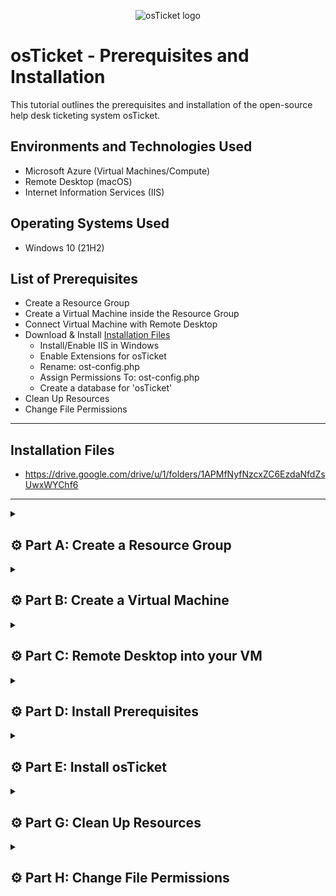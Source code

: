 <p align="center">
<img src="https://i.imgur.com/Clzj7Xs.png" alt="osTicket logo"/>
</p>

# osTicket - Prerequisites and Installation
This tutorial outlines the prerequisites and installation of the open-source help desk ticketing system osTicket.<br />

## Environments and Technologies Used

- Microsoft Azure (Virtual Machines/Compute)
- Remote Desktop (macOS)
- Internet Information Services (IIS)

## Operating Systems Used

- Windows 10</b> (21H2)

## List of Prerequisites

- Create a Resource Group
- Create a Virtual Machine inside the Resource Group
- Connect Virtual Machine with Remote Desktop
- Download & Install [Installation Files](https://drive.google.com/drive/u/1/folders/1APMfNyfNzcxZC6EzdaNfdZsUwxWYChf6)
  - Install/Enable IIS in Windows
  - Enable Extensions for osTicket
  - Rename: ost-config.php
  - Assign Permissions To: ost-config.php
  - Create a database for 'osTicket'
- Clean Up Resources
- Change File Permissions

***

## Installation Files

- https://drive.google.com/drive/u/1/folders/1APMfNyfNzcxZC6EzdaNfdZsUwxWYChf6

***

<details>

<summary>

## ⚙️ Part A: Create a Resource Group

</summary>

### 1. ) Create a Resurce Group

<ins>Starting at the 'Home' screen in your Microsoft Azure Portal:</ins>

- Click: the `Resource Groups` icon that's already on your home screen

- or..

- Search: `Resource Groups` and click that one (They do the same thing)

<p align="center">
<img width="800" alt="isolated" src="https://github.com/vincentchachere/osticket-prereqs/assets/161680745/d273a110-a34c-4707-8a06-058d12c11cc5"><br>

***

### 2. ) Create a Resurce Group

- Click `Create` to start your Resource Group

- Or..

- You can click the blue 'Create' in the middle of the screen as well, and it will take you to the same place.

<p align="center">
<img width="800" alt="isolated" src="https://github.com/vincentchachere/osticket-prereqs/assets/161680745/56fec2c9-0ba3-4e35-8c26-6bc6e7e6313b"><br>

***

### 3. ) Create a Resurce Group

<ins>Next, we'll input the following</ins>:

- Resource Group Name: `RG-osTicket`

- Region: `(US) West US 3`

- *Scroll Down*

 >**ATTENTION: Double check spelling when creating anything (resource groups, virtual machines, etc.) or you will have to delete all your work and start over, because the information you input will NOT be able to be able to be edited once it's created (name, region, etc.)**

<p align="center">
<img width="800" alt="E2C30B0C-FA81-4329-8F23-DBB018C41018" src="https://github.com/vincentchachere/osticket-prereqs/assets/161680745/4829d10a-d483-4c28-93a1-64034a6e0cf3"><br>

***

## 4. ) Create a Resurce Group

- Click `Review + Create`

- Dont worry about the 'Tags' section, we don't need that part for this lab.

- The 'Tags' section is used for organizational purposes.

<p align="center">
<img width="800" alt="F462BC66-31ED-444E-A61B-CD02C75151FD" src="https://github.com/vincentchachere/osticket-prereqs/assets/161680745/22252a11-ece8-4e38-873c-f6faf00efe29"><br>

 >**NOTE: We have NOT finished creating the resource group yet by clicking 'Review + Create'. Microsoft Azure let's you double check (review) the information you input before finalizing (creating) your resource group. It also does this for virtual machines, so make it a habit to double check the information you type in, so that you don't have to erase everything you end up creating, because of one wrong letter.**

***

## 5. ) Review and Create!

- *Verify Your Resource Group Information Before Continuing*

- Click `Create` to awaken your resource group!

<p align="center">
<img width="800" alt="6353AD56-C708-4D3D-ABEB-7C29A8E42E5F" src="https://github.com/vincentchachere/osticket-prereqs/assets/161680745/2f2d3265-2f3f-457f-a710-1be04c7d9545"><br>

***

## Congrats!

### 6. ) You're done creating you're Resource Group!

- You should see the 'Successfully Ceated Resource Group Notification' in the top right corner of your screen.

- Click: `Refresh` if you dont see your Resource Group, then..

- Click your resource group `RG-osTicket` to enter into the next part of this lab.

<p align="center">
<img width="800" alt="3C89D03C-0D84-4484-BFD6-79D2FBDF9012" src="https://github.com/vincentchachere/osticket-prereqs/assets/161680745/e2981d35-3f56-4b35-a47d-d2dafd1600a6"><br>

 >**NOTE: Whenever you create a resource group or virtual machine and DO NOT see it in your Azure Portal in its correct location, there's two solutions to this:**

 >**First, refresh your Resource Group Default Directory (Search: Resource Group and you'll be in that section), and if that's unsuccessful..**

 >**Go through the steps again in this lab and if it doesn't let you create a resource group with the name 'RG-osTicket' (the name you originally typed in for the resurce group), then that's how you know the Resource Group is created, you will just have to wait a little longer and refresh your Resource Group Default Directory.**

***

</details>

<details>

<summary>

## ⚙️ Part B: Create a Virtual Machine

</summary>

### 7. ) Create a Virtual Machine inside the Resource Group

- `Search:` Virtual Machine

- `Click:` Virtual Machine

<p align="center">
<img width="800" alt="isolated" src="https://github.com/vincentchachere/osticket-prereqs/assets/161680745/f81d1869-9805-40b1-b4b9-76aa85c0f751"><br>

***

### 8. ) Create a Virtual Machine inside the Resource Group

- Click one of the `Create` buttons to start creating your Virtual Machine

<p align="center">
<img width="800" alt="3C89D03C-0D84-4484-BFD6-79D2FBDF9012" src="https://github.com/vincentchachere/osticket-prereqs/assets/161680745/d2a8f586-58ac-4bea-99e8-919410d8d839"><br>

 >**Note: This is called your 'Virtual Machine Default Directory'**

***

### 9. ) Create a Virtual Machine inside the Resource Group

<ins>Now we can put in key information for our Virtual Machine</ins>

- Select your subscription

- Resource Group Name: `RG-osTicket` (the one you created)

- Virtual Machine Name: `vm-osticket` (all lowercase)

- Region: `(US) West 3`

- Availability Options: `No infrastructure redundancy required`

- Security Type: `Standard`

- Image: `Windows 10 Pro, version 22H2 - ×64 Gen2`

- *Scroll Down once completed*

<p align="center">
<img width="800" alt="isolated" src="https://github.com/vincentchachere/osticket-prereqs/assets/161680745/0f114991-5378-4dfa-ac2d-cbded1d74006"><br>

>**Leave the 'VM Architecture' & 'Run with Azure Sport Discount' parts toward the bottom alone.**

***

### 10. ) Create a Virtual Machine inside the Resource Group

<ins>As before, we will fill in the following</ins>:

- Size: `Standard_D45_v3 - 4 vcpus, 16 GiB memory ($140.16/month)`

- `Username:` vincentchachere (this can be whatever your heart desires)

- `Password:` whatever-you-want (Just remember it!)

- Public Inbound Ports: `Allow Selected Ports`

- Select Inbound Ports: `RDP (3389)`

- *`Check the Box`*

- Click: `Review and Create`

<p align="center">
<img width="800" alt="isolated" src="https://github.com/vincentchachere/osticket-prereqs/assets/161680745/d25401ce-e384-4511-a592-9747b8bc9be9"><br>

***

### 11. ) Create a Virtual Machine inside the Resource Group

- `Review` your information and `Create` your Virtual Machine!

<p align="center">
<img width="800" alt="isolated" src="https://github.com/vincentchachere/osticket-prereqs/assets/161680745/bd8c8d4b-ab9f-4c50-98bc-813db9816512"><br>

***

<p align="center">
<img width="800" alt="7089B374-E68C-4593-A778-2A53F8D60FB4" src="https://github.com/vincentchachere/osticket-prereqs/assets/161680745/f58cd4a0-9004-40c1-9a3a-e7d4a9338641"><br>

***

<p align="center">
<img width="800" alt="isolated" src="https://github.com/vincentchachere/osticket-prereqs/assets/161680745/64898c62-a446-44ba-8b8f-a49278c26c64"><br>

***

### 12. ) Create a Virtual Machine inside the Resource Group

<ins>Wait for your resources to load then</ins>:

- Click: `Go to Resources`

<p align="center">
<img width="800" alt="isolated" src="https://github.com/vincentchachere/osticket-prereqs/assets/161680745/1bd4eec6-f4e9-4329-9b97-722ee8a58024"><br>

***

### 13. ) Create a Virtual Machine inside the Resource Group

<ins>Now we are at our Virtual Machine's 'Overview Page' that is inside our Azure Portal</ins>

- (we are not inside the VM yet)

- This is where you can navigate your VM's information.

- This concludes Part B!

<p align="center">
<img width="800" alt="isolated" src="https://github.com/vincentchachere/osticket-prereqs/assets/161680745/d95f8b93-98e5-4448-89c7-a4e263b349b0"><br>

***

</details>

<details>

<summary>

## ⚙️ Part C: Remote Desktop into your VM

</summary>

### 14.A ) Connect your Virtual Machine to Remote Desktop

- `Copy` your VM's (vm-osticket) `Public IP Address`

- `Verify` your `VM is running` before continuing

- *Scroll down in between images for the next few instructions for Step 14*

<p align="center">
<img width="800" alt="isolated" src="https://github.com/vincentchachere/osticket-prereqs/assets/161680745/c4aa663f-dba3-47cf-8239-255404bd541c"><br>

***

### 14.B ) Connect your Virtual Machine to Remote Desktop

- Press: `Command + Space Bar` at the same time to open up the Spotlight Search, then..

- Type In: `Remote Desktop`

- Now Click: `Microsoft Remote Desktop`

<p align="center">
<img width="800" alt="isolated" src="https://github.com/vincentchachere/osticket-prereqs/assets/161680745/84202fbf-d46c-43f7-a126-837f4b32e1fa"><br>

***

### 14.C ) Connect your Virtual Machine to Remote Desktop

- Click: `Add PC`

<p align="center">
<img width="800" alt="isolated" src="https://github.com/vincentchachere/osticket-prereqs/assets/161680745/013afe59-3d68-4628-b0f3-723c0fc36ad2"><br>

***

### 14.D ) Connect your Virtual Machine to Remote Desktop

- Paste: `vm-osticket's Public IP Address`

- Click: `Add`

<p align="center">
<img width="800" alt="isolated" src="https://github.com/vincentchachere/osticket-prereqs/assets/161680745/1e86b149-9600-4237-8eb8-9fbed507411b"><br>

***

### 15.A ) Connect your Virtual Machine to Remote Desktop

- Righ-Click: Your Remote Desktop Account

- Click: `Connect`

<p align="center">
<img width="800" alt="isolated" src="https://github.com/vincentchachere/osticket-prereqs/assets/161680745/bf3e054f-aa7f-496a-8152-f1159710c834"><br>

***

### 15.B ) Connect your Virtual Machine to Remote Desktop

- `Username:` vincentchachere (whatever you typed in at the beginnning of Part B: Step 9)

- `Password:` *YourPassword* (whatever you typed in at the beginnning of Part B: Step 9)

- Click: `Continue`

<p align="center">
<img width="800" alt="isolated" src="https://github.com/vincentchachere/osticket-prereqs/assets/161680745/78160742-2f17-4dc1-be20-d5a70c546110"><br>

***

### 15.C ) Connect your Virtual Machine to Remote Desktop

- *Uncheck: `All Boxes`*

- *Click: `Accept`*

<p align="center">
<img width="800" alt="isolated" src="https://github.com/vincentchachere/osticket-prereqs/assets/161680745/f59877e2-da56-4767-8cef-54cb4d0fdbe9"><br>

***

</details>

<details>

<summary>

## ⚙️ Part D: Install Prerequisites

</summary>

### 16.A ) Install/Enable IIS in Windows

<ins>Once connected and inside your Virtual Machine we'll need to install IIS by doing the following</ins>:

  - Right-Click: `Start` in the bottom left of your screen

  - Select: `Run`

<p align="center">
<img width="800" alt="isolated" src="https://github.com/vincentchachere/osticket-prereqs/assets/161680745/6f279019-c2f3-4446-b4f1-76e5cf798e2b"><br>

***

### 16.B ) Install/Enable IIS in Windows

- Type In: `Control`

- Press: `Enter`

  or..

- Click: `OK`

<p align="center">
<img width="800" alt="isolated" src="https://github.com/vincentchachere/osticket-prereqs/assets/161680745/87a7e808-6441-42db-859b-aa78c565d8a1"><br>

***

### 16.C ) Install/Enable IIS in Windows

  - Click: `Programs`

<p align="center">
<img width="800" alt="isolated" src="https://github.com/vincentchachere/osticket-prereqs/assets/161680745/897bb69f-f091-4f03-8c55-3547cf3ad1f1"><br>

***

### 16.D ) Install/Enable IIS in Windows

  - Click: `Turn Windows Features On or Off`

<p align="center">
<img width="800" alt="isolated" src="https://github.com/vincentchachere/osticket-prereqs/assets/161680745/b9beb774-2bc5-4f35-bf61-aaf2e8c52dea"><br>

***

### 16.E ) Install/Enable IIS in Windows
                              
  - Enable: `Internet Information Services (IIS)`
 
  - Open & Enable: `World Wide Web Services`
    - `Check All Boxes` within this feature's folder

<p align="center">
<img width="800" alt="isolated" src="https://github.com/vincentchachere/osticket-prereqs/assets/161680745/89eb3345-1c42-416f-9ea3-6fb101a9c499"><br>

***

### 16.F ) Install/Enable IIS in Windows

<ins>While still inside the World wide Web Service folder</ins>:

  - Open: `Application Development Features` folder

  - Enable: `CGI`

  - Collapse: `Application Development Features` folder

<p align="center">
<img width="800" alt="isolated" src="https://github.com/vincentchachere/osticket-prereqs/assets/161680745/4a86fcb4-b2e3-4247-89fa-725b7c4d7583"><br>

***

### 16.G ) Install/Enable IIS in Windows

  - Enable: Common HTTP Features

<ins>Within the Common HTTP Fetures feature folder</ins>:

  - Check: `All Boxes` within this feature's folder
 
  - Click: `OK`

<p align="center">
<img width="800" alt="isolated" src="https://github.com/vincentchachere/osticket-prereqs/assets/161680745/4a756f64-9ba3-45fb-a690-0ddf5bd5b4bd"><br>

***

### 16.H ) Install/Enable IIS in Windows

- Wait for it to load...

<p align="center">
<img width="800" alt="isolated" src="https://github.com/vincentchachere/osticket-prereqs/assets/161680745/81b5957a-ab51-4c47-8e46-91a8d3b3f961"><br>

***

### 16.I ) Install/Enable IIS in Windows

<ins>When that's done loading<ins>:

- Click: `Close`

<p align="center">
<img width="800" alt="isolated" src="https://github.com/vincentchachere/osticket-prereqs/assets/161680745/904c8fec-b77a-4efa-81fa-a62e801dc3fa"><br>

***

<br>

### 17.A ) Open Microsoft Edge to Test IIS

- Open: `Microsoft Edge` Internet Browser

- Click: `Start without your data`

<p align="center">
<img width="800" alt="isolated" src="https://github.com/vincentchachere/osticket-prereqs/assets/161680745/e7c74b77-ca58-4c36-8623-b641438aee10"><br>

***

### 17.B ) Open Microsoft Edge to Test IIS

- Uncheck the Box

- Click: `Continue and Conirm`

<p align="center">
<img width="800" alt="isolated" src="https://github.com/vincentchachere/osticket-prereqs/assets/161680745/80a538a2-5fca-4ffb-b416-85f369c8c3df"><br>

***

### 17.C ) Open Microsoft Edge to Test IIS

- Click: `Continue without this data`

<p align="center">
<img width="800" alt="isolated" src="https://github.com/vincentchachere/osticket-prereqs/assets/161680745/2a8021d3-6634-45de-b25f-d2f63ad50ae7"><br>

***

### 17.D ) Open Microsoft Edge to Test IIS

- Uncheck the Box

- Click: `Confirm and start browsing`

<p align="center">
<img width="800" alt="isolated" src="https://github.com/vincentchachere/osticket-prereqs/assets/161680745/1e5c7aa4-97dd-4c8d-a09d-c9cafddda685"><br>

***

### 17.E ) Open Microsoft Edge to Test IIS

- Type: `127.0.0.1` into the browser

  - If you do not see the image displayed below then try uninstalling and reinstalling IIS

  - The `How To Uninstall and Reinstall Instructions` are directly underneath the image below

<p align="center">
<img width="800" alt="isolated" src="https://github.com/vincentchachere/osticket-prereqs/assets/161680745/7c2dae78-f8bb-40ba-9f73-b24d60b25c91"><br>

>**To Uninstall and Reinstall IIS do the following:**

>**Right-Click: `Start` > Click: `Run` >**

>**Type In: `Control` > Click: `Programs` >**

>**Click: `Turn Windows on or off` >**

>***Uncheck:* `IIS` > *Uncheck:* `World Wide Web Services` >**

>***Uncheck:* `Application Development Features` (Inside World Wide Web Services) >**

>***Uncheck:* `CGI` (Application Development Features) >**

>***Uncheck:* `Common HTTP Feautures` (Inside World Wide Web Services) >**

>***Uncheck:* `HTTP Redirection` (Inside Common HTTP Feautures) >**

>***Uncheck:* `WebDAV Publishing` (Inside Common HTTP Feautures)**

***

### 18.A ) Download PHP Manager for IIS

- Open: [Installation Files](https://drive.google.com/drive/u/1/folders/1APMfNyfNzcxZC6EzdaNfdZsUwxWYChf6)

  - Open the Installation Files into a seperate tab or split screen as seen below, so that you can easily access them throught out this lab.

  - Double-Click: `PHP Manager`

  - Click: The `...` Dots in the upper right of your screen next to the 'Share' button

  - Click: `Open in new window`

- *Downloading it this way is the only way I've found where it does not take so long, and it downloads the first time instead of having to do multiple attempts.* 

<p align="center">
<img width="800" alt="isolated" src="https://github.com/vincentchachere/osticket-prereqs/assets/161680745/7c65e858-f02e-4a8f-91e3-961c718d1956"><br>

***

### 18.B ) Download PHP Manager for IIS

- Click: `Download anyway`

- <ins>Now you can Either:</ins>

  - Wait for it to pop up when its done loading or.. &darr;

  - Click: The `...` Dots in the upper left corner of your screen and Click: `Downloads`

>**Sometimes when the file downloads it does not pop up, so I wanted to show you both ways.**

>**You can also simply go to your `File Explorer` > `Downloads` > Double-Click: `PHPManagerforIIS_V1.5.0`**

<p align="center">
<img width="800" alt="isolated" src="https://github.com/vincentchachere/osticket-prereqs/assets/161680745/e55e776c-9ea1-491a-9d10-3cd0bc79db5e"><br>

***

### 18.C ) Download PHP Manager for IIS

- Click :`Next`

<p align="center">
<img width="800" alt="isolated" src="https://github.com/vincentchachere/osticket-prereqs/assets/161680745/d259bf88-439b-42cc-9375-166f003d8808"><br>

***

### 18.D ) Download PHP Manager for IIS

- Select: `I Agree`

- Click: `Next`

<p align="center">
<img width="800" alt="isolated" src="https://github.com/vincentchachere/osticket-prereqs/assets/161680745/9199a0ea-972d-455c-9408-5365677ed221"><br>

***

### 18.E ) Download PHP Manager for IIS

- Click: `Close`

<p align="center">
<img width="800" alt="isolated" src="https://github.com/vincentchachere/osticket-prereqs/assets/161680745/ac09a285-6c4a-4ae0-8c33-2098d337d6f6"><br>

***

### 19.A ) Download Rewrite Module

- Double-Click: `rewrite_amd64_en-US.msi`

- Open: The `rewrite_amd64_en-US.msi` file when it pops up

- Check the Box: `I accept the terms in the License Agreement`

- Click: `Install`

<p align="center">
<img width="800" alt="isolated" src="https://github.com/vincentchachere/osticket-prereqs/assets/161680745/3cc3863b-44d7-4b20-b781-71830ae56f1d"><br>

***

### 19.B ) Download Rewrite Module

- Click: `Finish`

<p align="center">
<img width="800" alt="isolated" src="https://github.com/vincentchachere/osticket-prereqs/assets/161680745/f8035ed7-c04b-4425-9044-8a20529b8a89"><br>

***

### 20.A ) Create Directory C:\PHP

- Go To: `File Explorer` > `This PC` > `Windows (C:)`

<p align="center">
<img width="800" alt="isolated" src="https://github.com/vincentchachere/osticket-prereqs/assets/161680745/42973b96-7bf7-4e37-b824-6c46ee8d7bdf"><br>

***

### 20.B ) Create Directory C:\PHP

- Right-Click: The `empty space under the files`

- Go To: `New`

- Click: `Folder`

<p align="center">
<img width="800" alt="isolated" src="https://github.com/vincentchachere/osticket-prereqs/assets/161680745/a45390d8-3afe-4c32-b5a6-2a9e939e322f"><br>

***

### 20.C ) Create Directory C:\PHP

- Type In: `PHP`

- Press: `Enter`

<p align="center">
<img width="800" alt="isolated" src="https://github.com/vincentchachere/osticket-prereqs/assets/161680745/99f82c56-1dd3-4162-b83d-c50aea410ef9"><br>

***

### 21.A ) Download php-7.3.8 and Unzip it into the Directory (C:\PHP) you just created

- Double-Click: `PHP 7.3.8`

<p align="center">
<img width="800" alt="isolated" src="https://github.com/vincentchachere/osticket-prereqs/assets/161680745/447917dd-3b9c-454c-9c18-67e56cb418f2"><br>

***

### 21.B ) Download php-7.3.8 and Unzip it into the Directory (C:\PHP) you just created

- Click : The `Download (&darr;) Arrow` in the upper right corner

<p align="center">
<img width="800" alt="isolated" src="https://github.com/vincentchachere/osticket-prereqs/assets/161680745/99d3d799-3810-41ba-a13a-546836651291"><br>

***

### 21.C ) Download php-7.3.8 and Unzip it into the Directory (C:\PHP) you just created

- Click: `Download anyway`

- Open: `php.7.3.8`

<p align="center">
<img width="800" alt="isolated" src="https://github.com/vincentchachere/osticket-prereqs/assets/161680745/95210981-7d56-4657-9d4f-9fe10429d6d4"><br>

***

### 21.D ) Download php-7.3.8 and Unzip it into the Directory (C:\PHP) you just created

- Right-Click: `php.7.3.8`

- Click: `Extract All`

<p align="center">
<img width="800" alt="isolated" src="https://github.com/vincentchachere/osticket-prereqs/assets/161680745/fa92591b-55db-4434-a0fc-4cc8823763c8"><br>

***

### 21.E ) Download php-7.3.8 and Unzip it into the Directory (C:\PHP) you just created

- Click: `Browse`

<p align="center">
<img width="800" alt="isolated" src="https://github.com/vincentchachere/osticket-prereqs/assets/161680745/7f688b04-f510-4f57-9749-f8bae9e0a3f3"><br>

***

### 21.F ) Download php-7.3.8 and Unzip it into the Directory (C:\PHP) you just created

- Go To: `This PC` > `Windows (C:)` > `PHP`

<p align="center">
<img width="800" alt="isolated" src="https://github.com/vincentchachere/osticket-prereqs/assets/161680745/fad328b2-3d4e-4668-ad14-920de414b310"><br>

***

### 21.G ) Download php-7.3.8 and Unzip it into the Directory (C:\PHP) you just created

- Click: `Select Folder` (*PHP*)

<p align="center">
<img width="800" alt="isolated" src="https://github.com/vincentchachere/osticket-prereqs/assets/161680745/f673ed81-b6f4-4a26-910c-17726df34ec2"><br>

***

### 21.H ) Download php-7.3.8 and Unzip it into the Directory (C:\PHP) you just created

- Click: `Extract`

<p align="center">
<img width="800" alt="isolated" src="https://github.com/vincentchachere/osticket-prereqs/assets/161680745/514000ee-6a7c-4575-b7c6-591381562314"><br>

***

### 22.A ) Check to see the php-7.3.8 made it into the PHP Directory

- Go Back To: `This PC` > `Windows (C:)` > `PHP`

- Double-Click: `PHP`

<p align="center">
<img width="800" alt="isolated" src="https://github.com/vincentchachere/osticket-prereqs/assets/161680745/020501bb-8112-464b-b9ef-7ecb823913f4"><br>

***

### 22.C ) Check to see the php 7.3.8 made it into the PHP Directory

- Now you will see the php.7.3.8 file inside the PHP directory, as seen in the image below.

<p align="center">
<img width="800" alt="isolated" src="https://github.com/vincentchachere/osticket-prereqs/assets/161680745/c6511b61-033a-46ff-9714-50b664e19c73"><br>

***

<br>

### 23.A ) Download VC_redist.x86.exe

- Go To: [Installation Files](https://drive.google.com/drive/u/1/folders/1APMfNyfNzcxZC6EzdaNfdZsUwxWYChf6) and Download: `VC_redist.x86.exe`

  - *I will let you do the <ins>downloading</ins> steps on your own now, so that you can learn. Refer to previous steps for guidance.*

- Check: The `I agree to the license terms and conditions` Box

- Click: `Install`

<p align="center">
<img width="800" alt="isolated" src="https://github.com/vincentchachere/osticket-prereqs/assets/161680745/170a61c1-fe3c-419f-8059-269bf6a5455c"><br>

***

<br>

### 23.B ) Download VC_redist.x86.exe

- Click: `Close` when it is done installing

<p align="center">
<img width="800" alt="isolated" src="https://github.com/vincentchachere/osticket-prereqs/assets/161680745/57eb8907-d6da-4abc-b39b-5d945d62c55f"><br>

***

### 24.A ) Download MySQL 5.5.62

- Go To: [Installation Files](https://drive.google.com/drive/u/1/folders/1APMfNyfNzcxZC6EzdaNfdZsUwxWYChf6) and Download: `MySQL 5.5.62`

- <ins>When the pop-up below shows up</ins>:

  - Click: `Next`

<p align="center">
<img width="800" alt="isolated" src="https://github.com/vincentchachere/osticket-prereqs/assets/161680745/44a36637-43cc-4fcb-9d9b-6eb64c4315a4"><br>

***

### 24.B ) Download MySQL 5.5.62

- <ins>When the pop-up below shows up</ins>:

  - Check: The `I accept the terms in the License Agreement` Box

  - Click: `Next`

<p align="center">
<img width="800" alt="isolated" src="https://github.com/vincentchachere/osticket-prereqs/assets/161680745/1a768122-511d-44ef-a428-8a4dce09c2f9"><br>

***

### 24.C ) Download MySQL 5.5.62

- Select: `Typical Setup`

- Click: `Next`

<p align="center">
<img width="800" alt="isolated" src="https://github.com/vincentchachere/osticket-prereqs/assets/161680745/14c18df3-e9ee-4cf9-a0e7-d2631f3beedf"><br>

***

### 24.D ) Download MySQL 5.5.62

- Click: `Install`

<p align="center">
<img width="800" alt="isolated" src="https://github.com/vincentchachere/osticket-prereqs/assets/161680745/f09cc5cc-9262-4951-b2ef-82d39e43ab70"><br>

***

### 24.E ) Download MySQL 5.5.62

- Check: The `Lanuch the MySQL Instance Configuration Wizard` Box

- Click: `Finish`

<p align="center">
<img width="800" alt="isolated" src="https://github.com/vincentchachere/osticket-prereqs/assets/161680745/110fd673-4225-4d28-968b-d4f0535e39b2"><br>

***

### 24.F ) Download MySQL 5.5.62

- Click: `Next`

<p align="center">
<img width="800" alt="isolated" src="https://github.com/vincentchachere/osticket-prereqs/assets/161680745/61f88e18-96bf-4991-9ad1-1222abf6cd00"><br>

***

### 24.G ) Download MySQL 5.5.62

- Select: `Standard Confirguration`

- Click: `Next`

<p align="center">
<img width="800" alt="isolated" src="https://github.com/vincentchachere/osticket-prereqs/assets/161680745/16837f9b-9535-4306-8b45-93a1c984e611"><br>

***

### 24.H ) Download MySQL 5.5.62

- Make sure your screen matches the image below and once you verify that it does..&darr;

- Click: `Next`

<p align="center">
<img width="800" alt="isolated" src="https://github.com/vincentchachere/osticket-prereqs/assets/161680745/bcf52378-fb29-4fe8-8d2a-7ce1657bf457"><br>

***

### 24.I ) Download MySQL 5.5.62

- Type In: `The password you used to log into remote desktop.`

  - Click: `Next`

<p align="center">
<img width="800" alt="isolated" src="https://github.com/vincentchachere/osticket-prereqs/assets/161680745/cec6d46c-46d7-4db1-a897-deee162df7c8"><br>

***

### 24.J ) Download MySQL 5.5.62

- Click : `Finish`

<p align="center">
<img width="800" alt="isolated" src="https://github.com/vincentchachere/osticket-prereqs/assets/161680745/bccc6a00-de77-4266-a7f3-e5c12eb30c1b"><br>

***

### 25.A )  Open IIS as an Administrator and Register PHP from within IIS

- Type: `IIS` into search bar at bottom left of your screen

- Right-Click: `IIS`

- Select: `Run as Administrator`

<p align="center">
<img width="800" alt="isolated" src="https://github.com/vincentchachere/osticket-prereqs/assets/161680745/a4190c4b-6bfe-4185-91f8-a141afcc24f5"><br>

***

### 25.B )  Open IIS as an Administrator and Register PHP from within IIS

- Double-Click: `PHP Manager`

<p align="center">
<img width="800" alt="isolated" src="https://github.com/vincentchachere/osticket-prereqs/assets/161680745/44aefc87-57e7-4c5a-8087-b0d5548c57d1"><br>

***

### 25.C )  Open IIS as an Administrator and Register PHP from within IIS

- Click: `Register vew PHP version`

- Click: the `'...' Box` (three dots box) that is next to the search bar

<p align="center">
<img width="800" alt="isolated" src="https://github.com/vincentchachere/osticket-prereqs/assets/161680745/f81cb4e5-7a83-49a9-9cb0-ae2a04fa0252"><br>

***

### 25.D )  Open IIS as an Administrator and Register PHP from within IIS

- Go To: `This PC` > `Windows (C:)` > `PHP` > `php-cgi` > `Open`

<p align="center">
<img width="800" alt="isolated" src="https://github.com/vincentchachere/osticket-prereqs/assets/161680745/9e6fcda6-cd42-4adf-95af-5d7dd0ead097"><br>

***

### 25.E )  Open IIS as an Administrator and Register PHP from within IIS

- Click: `OK`

<p align="center">
<img width="800" alt="isolated" src="https://github.com/vincentchachere/osticket-prereqs/assets/161680745/a21252a1-3b62-4a60-8aa3-3003cf90d008"><br>

***

### 26.A )  Go To: `Home` screen of <ins>PHP Manager</ins> and Restart IIS

- Click: The `Home` icon in the upper right corner of IIS Window

<p align="center">
<img width="800" alt="isolated" src="https://github.com/vincentchachere/osticket-prereqs/assets/161680745/e67ba80d-1305-4150-9d14-71c8bcadcb3e"><br>

***

### 26.B )  Go To: `Home` screen of IIS Manager and Restart IIS

- Click: `Restart`

<p align="center">
<img width="800" alt="isolated" src="https://github.com/vincentchachere/osticket-prereqs/assets/161680745/1b9c61a7-b681-4d8f-b8ae-72192c231efa"><br>

***

</details>

<details>

<summary>

## ⚙️ Part E: Install osTicket

</summary>

### 27.A ) Install osTicket v1.15.8

- Go To: [Installation Files](https://drive.google.com/drive/u/1/folders/1APMfNyfNzcxZC6EzdaNfdZsUwxWYChf6)

- Download: `osTicket`

- <ins>Once osTicket downloads do the following</ins>:

  - Go To: `Downloads` inside of `File Explorer`

  - Double-Click: `osTicket`

<p align="center">
<img width="800" alt="isolated" src="https://github.com/vincentchachere/osticket-prereqs/assets/161680745/b227dfa3-5d6e-413b-9d9d-0ecfa562a2b3"><br>

***

### 27.B ) Install osTicket v1.15.8

- <ins>Open a second `File Explorer` by</ins>:

  - Right-Click: `File Explorer` Icon
 
  - Select: `File Explorer`

<p align="center">
<img width="800" alt="isolated" src="https://github.com/vincentchachere/osticket-prereqs/assets/161680745/29a6f966-b2c9-4c49-b810-f881efb2a566"><br>

***

### 27.C ) Install osTicket v1.15.8

- When you open the second File Explorer:

 - Go To: `This PC` > `Windows (C:)` > `inetpub` > `wwwroot`

- <ins>Drag and Drop `upload` into</ins>:

  - `This PC` > `Windows (C:)` > `inetpub` > `wwwroot`

<p align="center">
<img width="800" alt="isolated" src="https://github.com/vincentchachere/osticket-prereqs/assets/161680745/54aa0527-e724-48f3-898c-0c1797462f43"><br>

***

### 27.D ) Install osTicket v1.15.8

- Right-Click: `upload` (*the `upload` that is in the new File Explorer you just opened*)

- Click: `Rename`

<p align="center">
<img width="800" alt="isolated" src="https://github.com/vincentchachere/osticket-prereqs/assets/161680745/a92db299-809a-40c2-b194-9ba4b6f01f6b"><br>

***

### 27.E ) Install osTicket v1.15.8

- Type In: `osTicket`

- Press: `Enter`

  - Spell it exactly like this: `osTicket` (with a capital `T` and lowercase everything else)

<p align="center">
<img width="800" alt="isolated" src="https://github.com/vincentchachere/osticket-prereqs/assets/161680745/2f19fba0-01d9-413c-97b3-8fc1b71c78f2"><br>

***

### 28.A ) Refresh the osTicket site in your browser and observe the changes

- Open: `IIS` <ins>as an Administrator</ins>

<p align="center">
<img width="800" alt="isolated" src="https://github.com/vincentchachere/osticket-prereqs/assets/161680745/c9e6f828-a8e4-4087-be9a-c257ac61efbf"><br>

***

### 28.B ) Refresh the osTicket site in your browser and observe the changes

- Click: `Restart`

<p align="center">
<img width="800" alt="isolated" src="https://github.com/vincentchachere/osticket-prereqs/assets/161680745/0bc5bda8-62d2-47d7-8db4-2de5b7be4513"><br>

***

### 28.C ) Refresh the osTicket site in your browser and observe the changes

- Go to: `Sites` > `Default Web Site` > `osTicket`

- <ins>On the Right side of your IIS Manager</ins>:
  - Click: `Browse*: 80`

<p align="center">
<img width="800" alt="isolated" src="https://github.com/vincentchachere/osticket-prereqs/assets/161680745/fbad175e-01b3-4c3a-a8fb-8b2db19db2f6"><br>

***

### 29.A ) Enable Extensions for osTicket

- Go to: `Sites` > `Default Web Site` > `osTicket`

- Double-Click: `PHP Manager`

<p align="center">
<img width="800" alt="isolated" src="https://github.com/vincentchachere/osticket-prereqs/assets/161680745/d8d229e0-b240-4d9e-a330-752da0a27c6e"><br>

***

### 29.B ) Enable Extensions for osTicket

- Click: `Enable or Disable Extensions`

<p align="center">
<img width="800" alt="isolated" src="https://github.com/vincentchachere/osticket-prereqs/assets/161680745/6217973d-367a-4007-8e7d-3b09419794d0"><br>

***

### 29.C ) Enable Extensions for osTicket

- Right-Click: `php_imap.dll`

- Click: `Enable`

<p align="center">
<img width="800" alt="isolated" src="https://github.com/vincentchachere/osticket-prereqs/assets/161680745/fb7ac977-81e9-41b7-a397-34b53643734c"><br>

***

### 29.D ) Enable Extensions for osTicket

- Right-Click: `php_intel.dll`

- Click: `Enable`

<p align="center">
<img width="800" alt="isolated" src="https://github.com/vincentchachere/osticket-prereqs/assets/161680745/fc6242b4-4676-4d9a-8432-8b7b728dcda4"><br>

***

### 29.E ) Enable Extensions for osTicket

- Right-Click: `php_opache.dll`

- Click: `Enable`

<p align="center">
<img width="800" alt="isolated" src="https://github.com/vincentchachere/osticket-prereqs/assets/161680745/063d7e76-b27c-454f-b2ff-eed9ed49343d"><br>

### 29.F ) Enable Extensions for osTicket

<ins>Verify all your extensions were enabled</ins>

- You should see the 3 following extensions in the `enabled` section:

  - php_imap.dll
 
  - php_intel.dll

  - php_opache.dll

- Click: The `osTicket` folder to the left in your 'Connections' section.

<p align="center">
<img width="800" alt="isolated" src="https://github.com/vincentchachere/osticket-prereqs/assets/161680745/48fe9a8f-2512-4ed9-b094-b3e2244352b5"><br>

***

### 30. ) Enable Extensions for osTicket

<ins>Restart the osTicket in your browser and observe the changes</ins>

- Click: `Refresh` that is in your `IIS Manager`

- Click: `Browse*:80 (http)`

- *Observe the changes*

<p align="center">
<img width="800" alt="isolated" src="https://github.com/vincentchachere/osticket-prereqs/assets/161680745/2efefb03-ac37-4cbd-85e4-08d88787e3de"><br>

***

### 31.A ) Rename: ost-config.php

- Open: `File Explorer`

- Go To: `This PC` > `Windows (C:)` > `inetpub` > `wwwroot`

- Double-Click: `osTicket`

<p align="center">
<img width="800" alt="isolated" src="https://github.com/vincentchachere/osticket-prereqs/assets/161680745/b38819f3-c9e7-4c11-a6e0-f39d3de4f4ee"><br>

***

### 31.B ) Rename: ost-config.php

- Double-Click: `include`

<p align="center">
<img width="800" alt="isolated" src="https://github.com/vincentchachere/osticket-prereqs/assets/161680745/3f8b1c3c-01c9-46a2-a23e-5336a441bfd3"><br>

***

### 31.C ) Rename: ost-config.php

- *Scroll all the way down*

- Right-Click: `ost-sampleconfig.php`

  - Click: `Rename`

  - Rename: `ost-sampleconfig.php`
 
  - To: `ost-config.php`
 
  - Press: `Enter` when done typing in the name

<p align="center">
<img width="800" alt="isolated" src="https://github.com/vincentchachere/osticket-prereqs/assets/161680745/c0e4ab41-43ce-4591-8454-4eae38bec613">

***

### 32.A ) Assign Permissions To: ost-config.php

- Right-Click: `ost-config.php`

- Click: `Properties`

<p align="center">
<img width="800" alt="isolated" src="https://github.com/vincentchachere/osticket-prereqs/assets/161680745/1acd9457-2365-4163-9fcc-c273ae85a833"><br>

***

### 32.B ) Assign Permissions To: ost-config.php

- Click: `Security`

- Click: `Advanced`

- Select: `Disable Inheritance`

- Click: `Remove all inherited permissions from this object`

<p align="center">
<img width="800" alt="isolated" src="https://github.com/vincentchachere/osticket-prereqs/assets/161680745/b0a950c8-51f1-48b2-b757-d0edeebfc9ab"><br>

***

### 32.C ) Assign Permissions To: ost-config.php

- Click: `Add` > `Select a principal` > Type In: `Everyone` > Click: `Check Names`

  - *It should be underlined after you click 'Check Names'*

- Click: `OK`

<p align="center">
<img width="800" alt="isolated" src="https://github.com/vincentchachere/osticket-prereqs/assets/161680745/63e662f4-ada6-417a-81c2-d5668c39065d"><br>

***

### 32.D ) Assign Permissions To: ost-config.php

- Select: `Full Control` *(make sure all boxes are checked as seen in the image below)*

- Click: `OK`

- Click: `OK`

<p align="center">
<img width="800" alt="isolated" src="https://github.com/vincentchachere/osticket-prereqs/assets/161680745/c932691e-0f52-4cb3-9f75-069499a2a54b"><br>

***

### 33. ) Restart IIS Manager and Continue Setting Up osTicket in the Browser

- Click: `Restart`

- Click: `Continue` 

<p align="center">
<img width="800" alt="isolated" src="https://github.com/vincentchachere/osticket-prereqs/assets/161680745/db18a130-c73e-41f6-b15e-3acd07c1f4bf"><br>

***

### 34. ) Continue Setting up osTicket in the browser

- <ins>Insert the following information</ins>:

  - Helpdesk Name: `Helpdesk`

  - Default Email: `yourfirstname@helper.com`

  - First Name: *AnythingYouWant* *(just remember it)*

  - Last Name: *AnythingYouWant* *(just remember it)*

  - Email Address: `yourfirstname@gmail.com`
  - *AnythingYouWant* *(just remember it)*

  - Username: *AnythingYouWant* *(just remember it)*

  - Password: *AnythingYouWant* *(just remember it)*

- *Before finishing the setup we need to dwnload HiediSQL first, so go to the next step (35.A). We'll come right back to this after.*

<p align="center">
<img width="800" alt="isolated" src="https://github.com/vincentchachere/osticket-prereqs/assets/161680745/25255d72-3702-4528-9c1a-180bd627eac6"><br>

***

### 35.A ) Download and Install HeidiSQL

- Go To: [Installation Files](https://drive.google.com/drive/u/1/folders/1APMfNyfNzcxZC6EzdaNfdZsUwxWYChf6)

- Download and Install: `HiediSQL`

- Open: `HiediSQL`

- Select: The `I accept the agreement` Circle

- Click: `Next`

<p align="center">
<img width="800" alt="isolated" src="https://github.com/vincentchachere/osticket-prereqs/assets/161680745/b9122a6b-f4c2-4055-95f8-86951eab4e8b"><br>

***

### 35.B ) Download and Install HeidiSQL

- Click: `Next`

<p align="center">
<img width="800" alt="isolated" src="https://github.com/vincentchachere/osticket-prereqs/assets/161680745/9c392d33-b538-4fe4-99a8-52d60a64cd8c"><br>

***

### 35.C ) Download and Install HeidiSQL

- Click: `Next`

<p align="center">
<img width="800" alt="isolated" src="https://github.com/vincentchachere/osticket-prereqs/assets/161680745/316b780e-beeb-438d-9ca6-26dbc2296972"><br>

***

### 35.D ) Download and Install HeidiSQL

- Click: `Next`

<p align="center">
<img width="800" alt="isolated" src="https://github.com/vincentchachere/osticket-prereqs/assets/161680745/75b5fe1c-9bb3-4fff-b073-e261d51953d1"><br>

***

### 35.E ) Download and Install HeidiSQL

- Click: `Install`

<p align="center">
<img width="800" alt="isolated" src="https://github.com/vincentchachere/osticket-prereqs/assets/161680745/0411ef50-139c-47df-8316-a93dbe99e028"><br>

***

### 35.F ) Download and Install HeidiSQL

- Click: `Finish`

<p align="center">
<img width="800" alt="isolated" src="https://github.com/vincentchachere/osticket-prereqs/assets/161680745/db333d2d-2f51-4fb9-91a2-fd693a47e50b"><br>

***

### 35.G ) Download and Install HeidiSQL

- Click: `Skip`

<p align="center">
<img width="800" alt="isolated" src="https://github.com/vincentchachere/osticket-prereqs/assets/161680745/901c0dfa-d425-4c6e-b9d4-0876d34c131e"><br>

***

### 35.H ) Download and Install HeidiSQL

- User: `root`

- Password: `The one you created at Step 34.A`

- Click: `Open` to connect to session

<p align="center">
<img width="800" alt="isolated" src="https://github.com/vincentchachere/osticket-prereqs/assets/161680745/51779cfc-4be7-4a12-8a82-944298bc67bd"><br>

***

### 35.I ) Create a Database for osTicket called `osTicket`

- Right-Click: `Unamed`

- Click: `Create new`

- Click: `Database`

<p align="center">
<img width="800" alt="isolated" src="https://github.com/vincentchachere/osticket-prereqs/assets/161680745/1ff3b586-e13e-43e6-9bf4-35e5bc921f57"><br>

***

### 35.J ) Create a Database for osTicket called `osTicket`

- Type In: `osTicket`

- Click: `Ok`

<p align="center">
<img width="800" alt="isolated" src="https://github.com/vincentchachere/osticket-prereqs/assets/161680745/8c806266-acbb-492c-a24b-e33bee43957f"><br>

***

### 36.A ) Continue Setting up osTicket in the browser

- MySQL Database: `osTicket`

- MySQL Username: `root`

- MySQL Password: *`The one you created at Step 34.A and the one you used at Step 35.H`*

- Click: `Install`

<p align="center">
<img width="800" alt="isolated" src="https://github.com/vincentchachere/osticket-prereqs/assets/161680745/6fe660ac-3e26-4c95-aa79-ef671d26c8fe"><br>

***

### 36.B ) Congratulations! Hopefully it is installed with no errors, but we are not finished just yet!

<ins>Scroll down to `Part G: Clean Up Resources` for further instructions on comlpleteing this lab.</ins>

<p align="center">
<img width="800" alt="isolated" src="https://github.com/vincentchachere/osticket-prereqs/assets/161680745/7f4988fb-ea09-4432-b689-dedfe5b96449"><br>

***

</details>

<details>

<summary>

## ⚙️ Part G: Clean Up Resources

</summary>

### 37.A ) Clean Up Resources

- Browse to your help desk login page: `http://localhost/osTicket/scp/login.php`

<ins>Before logging in we need to do 2 Things</ins>:

- Clean Up Resources

  - 1st Thing - Delete: c:\inept\wwwroot\osTicket\\*`setup`*

- Change File Permissions

  - 2nd Thing - Set Permissions to `Read` <ins>only</ins> for: This PC > inetpub > wwwroot > osTicket > include > *`ost-config.php`*

<ins>Scroll down to `Step 37.B` for further instruction</ins>

<p align="center">
<img width="800" alt="isolated" src="https://github.com/vincentchachere/osticket-prereqs/assets/161680745/94a00827-144e-435d-abaa-f2b052d6cb74"><br>

***

### 37.B ) Clean Up Resources

<ins>1st Thing</ins>:
  
  - Delete: c:\inept\wwwroot\osTicket\\`setup`

    - ONLY DELETE THE `setup` PART - NOT THE WHOLE THING

<ins>Scroll down `Part H: Change File Permissions` for the 2nd Thing</ins>

<p align="center">
<img width="800" alt="isolated" src="https://github.com/vincentchachere/osticket-prereqs/assets/161680745/1fcc1edd-c8da-406e-aaee-495acdd2ab82"><br>

***

</details>

<details>

<summary>

## ⚙️ Part H: Change File Permissions

</summary>

<ins>2nd Thing: Set Permissions to `Read` only for `ost-config.php`</ins>:

  - File Explorer: This PC > inetpub > wwwroot > osTicket > include > *`ost-config.php`*

    - Right-Click: *`ost-config.php`*
 
    - Select: `Properties`

<p align="center">
<img width="800" alt="isolated" src="https://github.com/vincentchachere/osticket-prereqs/assets/161680745/a532e9ec-56e1-44a6-a8e1-7e02bf41ef61"><br>

***

### 38.A ) Change File Permissions

<ins>2nd Thing Set Permissions to `Read` only for `ost-config.php`</ins>:

- Go To: `Security` > `Advanced` > `Edit`

<p align="center">
<img width="800" alt="isolated" src="https://github.com/vincentchachere/osticket-prereqs/assets/161680745/251d87d6-5fec-4133-a470-113d61ee3905"><br>

***

### 38.B ) Change File Permissions

<ins>2nd Thing: Set Permissions to 'Read' <ins>only</ins> for 'ost-config.php'</ins>:

- Only Check: `Read` and `Read & execute` 

  - Uncheck: `Full Control`

  - Uncheck: `Modify`

  - Uncheck: `Write`

- Click: `Apply`

- Click: `Ok`

- Click: `Ok`

<p align="center">
<img width="800" alt="isolated" src="https://github.com/vincentchachere/osticket-prereqs/assets/161680745/bd4424a4-45d3-4b57-8190-7c900d90c374"><br>

***

### 39.A ) Login To: http://localhost/osTicket/scp/login.php

- Username: *`The one you created at Step 34.A and the one you used at Step 35.H`*

- Password: *`The one you created at Step 34.A and the one you used at Step 35.H`*

<p align="center">
<img width="800" alt="isolated" src="https://github.com/vincentchachere/osticket-prereqs/assets/161680745/1b7c8e91-5375-40d9-90c2-45c2fcf7aef1"><br>

***

### 39.B ) Now you are successfully inside osTicket! Congrats!

<p align="center">
<img width="800" alt="isolated" src="https://github.com/vincentchachere/osticket-prereqs/assets/161680745/ef1ee657-b978-4494-acb7-7a4e3585acca"><br>

***

### 40. ) End Users osTicket URL:

- http://localhost/osTicket/ 

<p align="center">
<img width="800" alt="isolated" src="https://github.com/vincentchachere/osticket-prereqs/assets/161680745/e5bb86f6-de48-47f3-bcb5-97cbb620e6d8"><br>

***

☎️ For any questions, or just to connect, you can message me at: www.linkedin.com/in/vincentchachere

</details>
